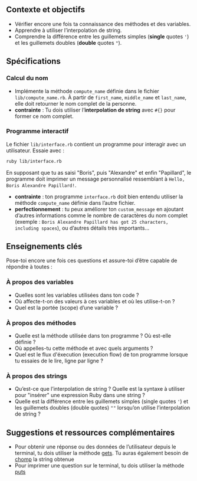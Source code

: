 ## Contexte et objectifs

- Vérifier encore une fois ta connaissance des méthodes et des variables.
- Apprendre à utiliser l’interpolation de string.
- Comprendre la différence entre les guillemets simples (**single** quotes `'`) et les guillemets doubles (**double** quotes `"`).

## Spécifications

### Calcul du nom

- Implémente la méthode `compute_name` définie dans le fichier `lib/compute_name.rb`. À partir de `first_name`, `middle_name` et `last_name`, elle doit retourner le nom complet de la personne.
- **contrainte** : Tu dois utiliser l’**interpolation de string** avec `#{}` pour former ce nom complet.

### Programme interactif

Le fichier `lib/interface.rb` contient un programme pour interagir avec un utilisateur. Essaie avec :

```bash
ruby lib/interface.rb
```

En supposant que tu as saisi "Boris", puis "Alexandre" et enfin "Papillard", le programme doit imprimer un message personnalisé ressemblant à `Hello, Boris Alexandre Papillard!`.

- **contrainte** : ton programme `interface.rb` doit bien entendu utiliser la méthode `compute_name` définie dans l’autre fichier.
- **perfectionnement** : tu peux améliorer ton `custom_message` en ajoutant d’autres informations comme le nombre de caractères du nom complet (exemple : `Boris Alexandre Papillard has got 25 characters, including spaces`), ou d’autres détails très importants…

## Enseignements clés

Pose-toi encore une fois ces questions et assure-toi d’être capable de répondre à toutes :

### À propos des variables

- Quelles sont les variables utilisées dans ton code ?
- Où affecte-t-on des valeurs à ces variables et où les utilise-t-on ?
- Quel est la portée (scope) d’une variable ?

### À propos des méthodes

- Quelle est la méthode utilisée dans ton programme ? Où est-elle définie ?
- Où appelles-tu cette méthode et avec quels arguments ?
- Quel est le flux d'éxecution (execution flow) de ton programme lorsque tu essaies de le lire, ligne par ligne ?

### À propos des strings

- Qu’est-ce que l’interpolation de string ? Quelle est la syntaxe à utiliser pour "insérer" une expression Ruby dans une string ?
- Quelle est la différence entre les guillemets simples (single quotes `'`) et les guillemets doubles (double quotes) `""` lorsqu’on utilise l’interpolation de string ?

## Suggestions et ressources complémentaires

- Pour obtenir une réponse ou des données de l’utilisateur depuis le terminal, tu dois utiliser la méthode [gets](http://www.ruby-doc.org/docs/Tutorial/part_02/user_input.html). Tu auras également besoin de [chomp](https://ruby-doc.org/core-2.5.3/String.html#method-i-chomp) la string obtenue
- Pour imprimer une question sur le terminal, tu dois utiliser la méthode [puts](http://www.ruby-doc.org/core-2.5.3/IO.html#method-i-puts)

